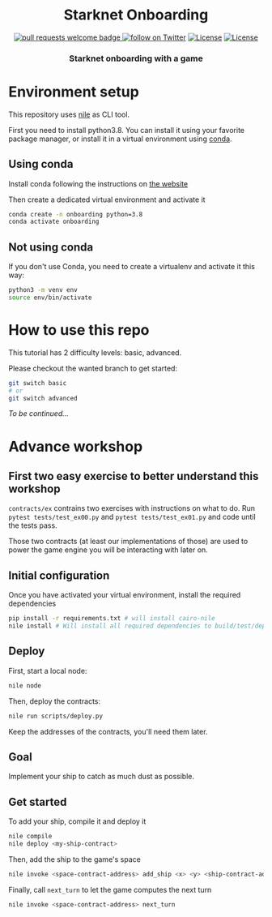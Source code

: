 <div align="center">
  <h1 align="center">Starknet Onboarding</h1>
  <p align="center">
    <a href="http://makeapullrequest.com">
      <img alt="pull requests welcome badge" src="https://img.shields.io/badge/PRs-welcome-brightgreen.svg?style=flat">
    </a>
    <a href="https://twitter.com/intent/follow?screen_name=Magicdust_gg">
        <img src="https://img.shields.io/twitter/follow/Magicdust_gg?style=social&logo=twitter"
            alt="follow on Twitter"></a>
    <a href="https://opensource.org/licenses/Apache-2.0"><img src="https://img.shields.io/badge/License-Apache%202.0-blue.svg"
            alt="License"></a>
    <a href=""><img src="https://img.shields.io/badge/semver-0.0.1-blue"
            alt="License"></a>            
  </p>
  
  <h3 align="center">Starknet onboarding with a game</h3>
</div>

# Environment setup

This repository uses [nile](https://github.com/OpenZeppelin/nile) as CLI tool.

First you need to install python3.8. You can install it using your favorite package manager, or install it in a virtual environment using [conda](https://conda.io/).

## Using conda
Install conda following the instructions on [the website](https://docs.conda.io/en/latest/miniconda.html)

Then create a dedicated virtual environment and activate it

```bash
conda create -n onboarding python=3.8
conda activate onboarding
```

## Not using conda
If you don't use Conda, you need to create a virtualenv and activate it this way:

```bash
python3 -m venv env
source env/bin/activate
```

# How to use this repo

This tutorial has 2 difficulty levels: basic, advanced.

Please checkout the wanted branch to get started:

```bash
git switch basic
# or
git switch advanced
```

_To be continued..._

# Advance workshop

## First two easy exercise to better understand this workshop

`contracts/ex` contrains two exercises with instructions on what to do.
Run `pytest tests/test_ex00.py` and `pytest tests/test_ex01.py` and code until the tests pass.

Those two contracts (at least our implementations of those) are used to power the game engine you will be interacting with later on.

## Initial configuration

Once you have activated your virtual environment, install the required dependencies
```bash
pip install -r requirements.txt # will install cairo-nile
nile install # Will install all required dependencies to build/test/deploy starknet contracts
```

## Deploy

First, start a local node:
```bash
nile node
```

Then, deploy the contracts:
```bash
nile run scripts/deploy.py
```

Keep the addresses of the contracts, you'll need them later.

## Goal

Implement your ship to catch as much dust as possible.

## Get started

To add your ship, compile it and deploy it
```bash
nile compile
nile deploy <my-ship-contract>
```

Then, add the ship to the game's space
```bash
nile invoke <space-contract-address> add_ship <x> <y> <ship-contract-address>
```

Finally, call `next_turn` to let the game computes the next turn
```bash
nile invoke <space-contract-address> next_turn
```

